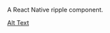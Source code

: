 A React Native ripple component.

[Alt Text](https://github.com/rgovind92/react-native-ripple/blob/master/preview.gif)
